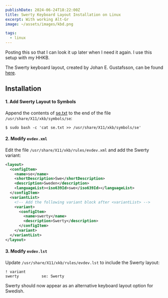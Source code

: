 ```yaml
---
publishDate: 2024-06-24T18:22:00Z
title: Swerty Keyboard Layout Installation on Linux
excerpt: With working Alt-Gr
image: ~/assets/images/kbd.png

tags:
  - linux
---
```


Posting this so that I can look it up later when I need it again. I use this setup with my HHKB.

The Swerty keyboard layout, created by Johan E. Gustafsson, can be found [here](http://johanegustafsson.net/projects/swerty/).

## Installation

#### 1. Add Swerty Layout to Symbols

Append the contents of [se.txt](/assets/swerty/se.txt) to the end of the file `/usr/share/X11/xkb/symbols/se`:

```console
$ sudo bash -c 'cat se.txt >> /usr/share/X11/xkb/symbols/se'
```

#### 2. Modify `evdev.xml`

Edit the file `/usr/share/X11/xkb/rules/evdev.xml` and add the Swerty variant:

```xml
<layout>
  <configItem>
    <name>se</name>
    <shortDescription>Swe</shortDescription>
    <description>Sweden</description>
    <languageList><iso639Id>swe</iso639Id></languageList>
  </configItem>
  <variantList>
    <!-- Add the following variant block after <variantList> -->
    <variant>
      <configItem>
        <name>swerty</name>
        <description>Swerty</description>
      </configItem>
    </variant>
  </variantList>
</layout>
```

#### 3. Modify `evdev.lst`

Update `/usr/share/X11/xkb/rules/evdev.lst` to include the Swerty layout:

```
! variant
swerty          se: Swerty
```

Swerty should now appear as an alternative keyboard layout option for Swedish.
